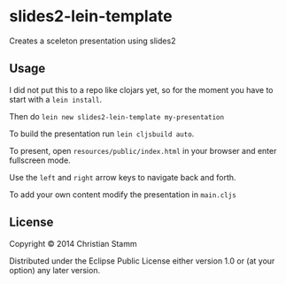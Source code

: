 # slides2-lein-template

Creates a sceleton presentation using slides2

## Usage

I did not put this to a repo like clojars yet, so for the moment you have to start with a ```lein install```.

Then do ```lein new slides2-lein-template my-presentation```

To build the presentation run ```lein cljsbuild auto```.

To present, open ```resources/public/index.html``` in your browser and enter fullscreen mode.

Use the ```left``` and ```right``` arrow keys to navigate back and forth.

To add your own content modify the presentation in ```main.cljs```

## License

Copyright © 2014 Christian Stamm

Distributed under the Eclipse Public License either version 1.0 or (at
your option) any later version.
